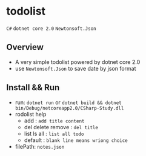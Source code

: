 # todolist
`C#` `dotnet core 2.0` `Newtonsoft.Json`

## Overview

+ A very simple todolist powered by dotnet core 2.0
+ use `Newtonsoft.Json` to save date by json format

## Install && Run

+ run: `dotnet run` or 
  `dotnet build && dotnet bin/Debug/netcoreapp2.0/CSharp-Study.dll`
+ rodolist help
    + add : `add title content`
    + del delete remove : `del title`
    + list ls all : `list all todo`
    + default : `blank line means wriong choice`
+ filePath: `notes.json`